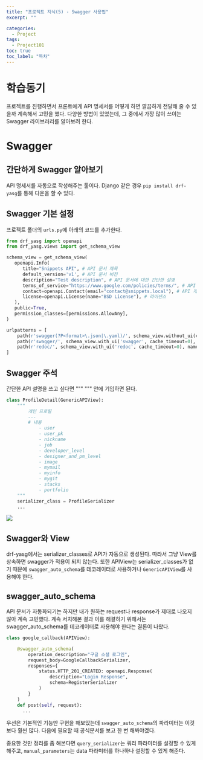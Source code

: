 ```yaml
---
title: "프로젝트 지식(5) - Swagger 사용법"
excerpt: ""

categories:
  - Project
tags:
  - Project101
toc: true
toc_label: "목차"
---
```


# 학습동기

프로젝트를 진행하면서 프론트에게 API 명세서를 어떻게 하면 깔끔하게 전달해 줄 수 있을까 계속해서 고민을 했다. 다양한 방법이 있었는데, 그 중에서 가장 많이 쓰이는 Swagger 라이브러리를 알아보려 한다.

# Swagger

## 간단하게 Swagger 알아보기

API 명세서를 자동으로 작성해주는 툴이다. Django 같은 경우 `pip install drf-yasg`를 통해 다운을 할 수 있다. 

## Swagger 기본 설정

프로젝트 폴더의 `urls.py`에 아래의 코드를 추가한다.

```python
from drf_yasg import openapi
from drf_yasg.views import get_schema_view

schema_view = get_schema_view(
   openapi.Info(
      title="Snippets API", # API 문서 제목
      default_version='v1', # API 문서 버전
      description="Test description", # API 문서에 대한 간단한 설명
      terms_of_service="https://www.google.com/policies/terms/", # API 서비스 약관
      contact=openapi.Contact(email="contact@snippets.local"), # API 개발자 이메일
      license=openapi.License(name="BSD License"), # 라이센스
   ),
   public=True,
   permission_classes=[permissions.AllowAny],
)

urlpatterns = [
    path(r'swagger(?P<format>\.json|\.yaml)/', schema_view.without_ui(cache_timeout=0), name='schema-json'),
    path(r'swagger/', schema_view.with_ui('swagger', cache_timeout=0), name='schema-swagger-ui'),
    path(r'redoc/', schema_view.with_ui('redoc', cache_timeout=0), name='schema-redoc'),
]
```

## Swagger 주석

간단한 API 설명을 쓰고 싶다면 """ """ 안에 기입하면 된다. 

```python
class ProfileDetail(GenericAPIView):
    """
        개인 프로필
        ---
        # 내용
            - user
            - user_pk
            - nickname
            - job
            - developer_level
            - designer_and_pm_level
            - image
            - mymail
            - myinfo
            - mygit
            - stacks 
            - portfolio
    """
    serializer_class = ProfileSerializer
    ...
```

<img src="https://drive.google.com/uc?export=view&id=1dxRia5IwW2TsGgVWs5bDg0hKp7tSmlvT">

## Swagger와 View

drf-yasg에서는 serializer_classes로 API가 자동으로 생성된다. 따라서 그냥 View를 상속하면 swagger가 적용이 되지 않는다. 또한 APIView는 serializer_classes가 없기 때문에 `swagger_auto_schema`를 데코레이터로 사용하거나 `GenericAPIView`를 사용해야 한다.

## swagger_auto_schema

API 문서가 자동화되기는 하지만 내가 원하는 request나 response가 제대로 나오지 않아 계속 고민했다. 계속 서치해본 결과 이를 해결하기 위해서는 swagger_auto_schema를 데코레이터로 사용해야 한다는 결론이 나왔다.

```python
class google_callback(APIView):

    @swagger_auto_schema(
        operation_description="구글 소셜 로그인", 
        request_body=GoogleCallbackSerializer,
        responses={
            status.HTTP_201_CREATED: openapi.Response(
                description="Login Response",
                schema=RegisterSerializer
            )
        }
    )
    def post(self, request):
      ...
```

우선은 기본적인 기능만 구현을 해보았는데 `swagger_auto_schema`의 파라미터는 이것보다 훨씬 많다. 다음에 필요할 때 공식문서를 보고 한 번 해봐야겠다. 

중요한 것만 정리를 좀 해본다면 `query_serializer`는 쿼리 파라미터를 설정할 수 있게 해주고, `manual_parameters`는 data 파라미터를 하나하나 설정할 수 있게 해준다. 